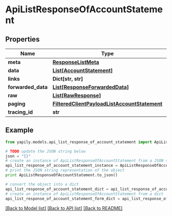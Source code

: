 # ApiListResponseOfAccountStatement


## Properties
Name | Type | Description | Notes
------------ | ------------- | ------------- | -------------
**meta** | [**ResponseListMeta**](ResponseListMeta.md) |  | [optional] 
**data** | [**List[AccountStatement]**](AccountStatement.md) |  | [optional] 
**links** | **Dict[str, str]** |  | [optional] 
**forwarded_data** | [**List[ResponseForwardedData]**](ResponseForwardedData.md) |  | [optional] 
**raw** | [**List[RawResponse]**](RawResponse.md) |  | [optional] 
**paging** | [**FilteredClientPayloadListAccountStatement**](FilteredClientPayloadListAccountStatement.md) |  | [optional] 
**tracing_id** | **str** |  | [optional] 

## Example

```python
from yapily.models.api_list_response_of_account_statement import ApiListResponseOfAccountStatement

# TODO update the JSON string below
json = "{}"
# create an instance of ApiListResponseOfAccountStatement from a JSON string
api_list_response_of_account_statement_instance = ApiListResponseOfAccountStatement.from_json(json)
# print the JSON string representation of the object
print ApiListResponseOfAccountStatement.to_json()

# convert the object into a dict
api_list_response_of_account_statement_dict = api_list_response_of_account_statement_instance.to_dict()
# create an instance of ApiListResponseOfAccountStatement from a dict
api_list_response_of_account_statement_form_dict = api_list_response_of_account_statement.from_dict(api_list_response_of_account_statement_dict)
```
[[Back to Model list]](../README.md#documentation-for-models) [[Back to API list]](../README.md#documentation-for-api-endpoints) [[Back to README]](../README.md)


